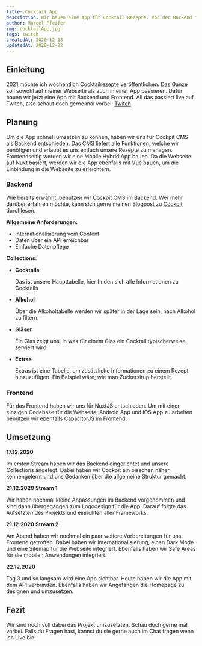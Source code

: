 ```yaml
---
title: Cocktail App
description: Wir bauen eine App für Cocktail Rezepte. Von der Backend Struktur bis hin zur fertigen iOS und Android App.
author: Marcel Pfeifer
img: cocktailApp.jpg
tags: twitch
createdAt: 2020-12-18
updatedAt: 2020-12-22
---
```


## Einleitung

2021 möchte ich wöchentlich Cocktailrezepte veröffentlichen. Das Ganze soll sowohl auf meiner Webseite als auch in einer App passieren. Dafür bauen wir jetzt eine App mit Backend und Frontend. All das passiert live auf Twitch, also schaut doch gerne mal vorbei: [Twitch](https://twitch.tv/0to100ink)

## Planung

Um die App schnell umsetzen zu können, haben wir uns für Cockpit CMS als Backend entschieden. Das CMS liefert alle Funktionen, welche wir benötigen und erlaubt es uns einfach unsere Rezepte zu managen. Frontendseitig werden wir eine Mobile Hybrid App bauen. Da die Webseite auf Nuxt basiert, werden wir die App ebenfalls mit Vue bauen, um die Einbindung in die Webseite zu erleichtern.

### Backend

Wie bereits erwähnt, benutzen wir Cockpit CMS im Backend. Wer mehr darüber erfahren möchte, kann sich gerne meinen Blogpost zu [Cockpit](/blog/Cockpit) durchlesen.

**Allgemeine Anforderungen:**

-   Internationalisierung vom Content
-   Daten über ein API erreichbar
-   Einfache Datenpflege

**Collections**:

-   **Cocktails**

    Das ist unsere Haupttabelle, hier finden sich alle Informationen zu Cocktails

-   **Alkohol**

    Über die Alkoholtabelle werden wir später in der Lage sein, nach Alkohol zu filtern.

-   **Gläser**

    Ein Glas zeigt uns, in was für einem Glas ein Cocktail typischerweise serviert wird.

-   **Extras**

    Extras ist eine Tabelle, um zusätzliche Informationen zu einem Rezept hinzuzufügen. Ein Beispiel wäre, wie man Zuckersirup herstellt.

### Frontend

Für das Frontend haben wir uns für NuxtJS entschieden. Um mit einer einzigen Codebase für die Webseite, Android App und iOS App zu arbeiten benutzen wir ebenfalls CapacitorJS im Frontend.

## Umsetzung

**17.12.2020**

Im ersten Stream haben wir das Backend eingerichtet und unsere Collections angelegt. Dabei haben wir Cockpit ein bisschen näher kennengelernt und uns Gedanken über die allgemeine Struktur gemacht.

**21.12.2020 Stream 1**

Wir haben nochmal kleine Anpassungen im Backend vorgenommen und sind dann übergegangen zum Logodesign für die App. Darauf folgte das Aufsetzten des Projekts und einrichten aller Frameworks.

**21.12.2020 Stream 2**

Am Abend haben wir nochmal ein paar weitere Vorbereitungen für uns Frontend getroffen. Dabei haben wir Internationalisierung, einen Dark Mode und eine Sitemap für die Webseite integriert. Ebenfalls haben wir Safe Areas für die mobilen Anwendungen integriert.

**22.12.2020**

Tag 3 und so langsam wird eine App sichtbar. Heute haben wir die App mit dem API verbunden. Ebenfalls haben wir Angefangen die Homepage zu designen und umzusetzen.

## Fazit

Wir sind noch voll dabei das Projekt umzusetzten. Schau doch gerne mal vorbei. Falls du Fragen hast, kannst du sie gerne auch im Chat fragen wenn ich Live bin.
